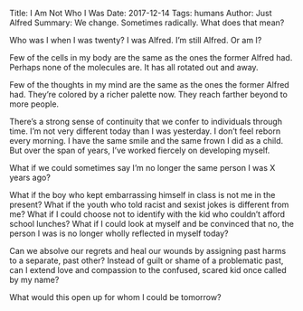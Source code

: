 Title: I Am Not Who I Was
Date: 2017-12-14
Tags: humans
Author: Just Alfred
Summary: We change. Sometimes radically. What does that mean?

Who was I when I was twenty? I was Alfred. I’m still Alfred. Or am I?

Few of the cells in my body are the same as the ones the former Alfred had.
Perhaps none of the molecules are.
It has all rotated out and away.

Few of the thoughts in my mind are the same as the ones the former Alfred had.
They’re colored by a richer palette now.
They reach farther beyond to more people.

There’s a strong sense of continuity that we confer to individuals through time.
I’m not very different today than I was yesterday.
I don’t feel reborn every morning.
I have the same smile and the same frown I did as a child.
But over the span of years, I’ve worked fiercely on developing myself.

What if we could sometimes say I’m no longer the same person I was X years ago?

What if the boy who kept embarrassing himself in class is not me in the present?
What if the youth who told racist and sexist jokes is different from me?
What if I could choose not to identify with the kid who couldn’t afford school lunches?
What if I could look at myself and be convinced that no,
the person I was is no longer wholly reflected in myself today?

Can we absolve our regrets and heal our wounds by assigning past harms to a separate, past other?
Instead of guilt or shame of a problematic past,
can I extend love and compassion to the confused, scared kid once called by my name?

What would this open up for whom I could be tomorrow?
